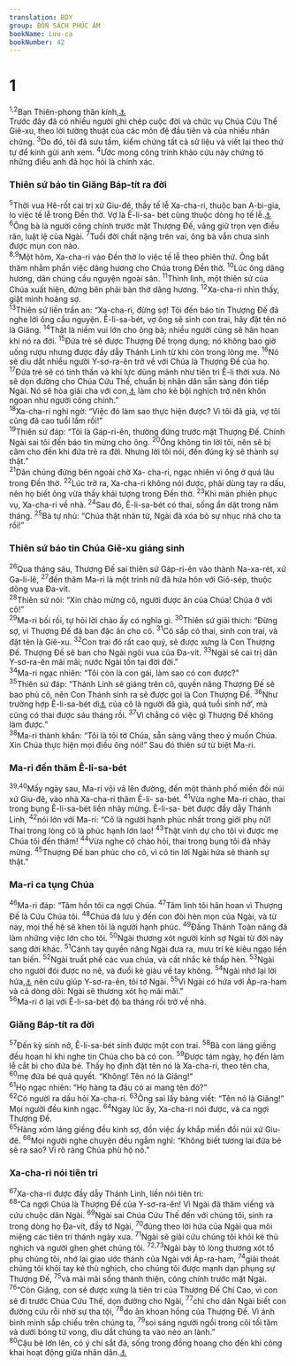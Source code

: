 ```yaml
---
translation: BDY
group: BỐN SÁCH PHÚC ÂM
bookName: Lưu-ca 
bookNumber: 42
---
```


<div class="title"><h1>1</h1></div>
<span class="verse lu_1_1 lu_1_2"><sup>1,2</sup>Bạn Thiên-phong thân kính,<a href="#" data-toggle="tooltip" data-placement="bottom" title="Nt Theophilos quyền quý">⚓</a><br/>Trước đây đã có nhiều người ghi chép cuộc đời và chức vụ Chúa Cứu Thế Giê-xu, theo lời tường thuật của các môn đệ đầu tiên và của nhiều nhân chứng. </span>
<span class="verse lu_1_3"><sup>3</sup>Do đó, tôi đã sưu tầm, kiểm chứng tất cả sử liệu và viết lại theo thứ tự để kính gửi anh xem. </span>
<span class="verse lu_1_4"><sup>4</sup>Ước mong công trình khảo cứu này chứng tỏ những điều anh đã học hỏi là chính xác.</span>
<div class="title"><h3>Thiên sứ báo tin Giăng Báp-tít ra đời</h3></div>
<span class="verse lu_1_5"><sup>5</sup>Thời vua Hê-rốt cai trị xứ Giu-đê, thầy tế lễ Xa-cha-ri, thuộc ban A-bi-gia, lo việc tế lễ trong Đền thờ. Vợ là Ê-li-sa- bét cũng thuộc dòng họ tế lễ.<a href="#" data-toggle="tooltip" data-placement="bottom" title="Nt dòng dõi A-rôn">⚓</a> </span>
<span class="verse lu_1_6"><sup>6</sup>Ông bà là người công chính trước mặt Thượng Đế, vâng giữ trọn vẹn điều răn, luật lệ của Ngài. </span>
<span class="verse lu_1_7"><sup>7</sup>Tuổi đời chất nặng trên vai, ông bà vẫn chưa sinh được mụn con nào.<br/></span>
<span class="verse lu_1_8 lu_1_9"><sup>8,9</sup>Một hôm, Xa-cha-ri vào Đền thờ lo việc tế lễ theo phiên thứ. Ông bắt thăm nhằm phần việc dâng hương cho Chúa trong Đền thờ. </span>
<span class="verse lu_1_10"><sup>10</sup>Lúc ông dâng hương, dân chúng cầu nguyện ngoài sân. </span>
<span class="verse lu_1_11"><sup>11</sup>Thình lình, một thiên sứ của Chúa xuất hiện, đứng bên phải bàn thờ dâng hương. </span>
<span class="verse lu_1_12"><sup>12</sup>Xa-cha-ri nhìn thấy, giật mình hoảng sợ.<br/></span>
<span class="verse lu_1_13"><sup>13</sup>Thiên sứ liền trấn an: “Xa-cha-ri, đừng sợ! Tôi đến báo tin Thượng Đế đã nghe lời ông cầu nguyện. Ê-li-sa-bét, vợ ông sẽ sinh con trai, hãy đặt tên nó là Giăng. </span>
<span class="verse lu_1_14"><sup>14</sup>Thật là niềm vui lớn cho ông bà; nhiều người cũng sẽ hân hoan khi nó ra đời. </span>
<span class="verse lu_1_15"><sup>15</sup>Đứa trẻ sẽ được Thượng Đế trọng dụng; nó không bao giờ uống rượu nhưng được đầy dẫy Thánh Linh từ khi còn trong lòng mẹ. </span>
<span class="verse lu_1_16"><sup>16</sup>Nó sẽ dìu dắt nhiều người Y-sơ-ra-ên trở về với Chúa là Thượng Đế của họ. </span>
<span class="verse lu_1_17"><sup>17</sup>Đứa trẻ sẽ có tinh thần và khí lực dũng mãnh như tiên tri Ê-li thời xưa. Nó sẽ dọn đường cho Chúa Cứu Thế, chuẩn bị nhân dân sẵn sàng đón tiếp Ngài. Nó sẽ hòa giải cha với con,<a href="#" data-toggle="tooltip" data-placement="bottom" title="Ma-la-chi 4:6">⚓</a> làm cho kẻ bội nghịch trở nên khôn ngoan như người công chính.”<br/></span>
<span class="verse lu_1_18"><sup>18</sup>Xa-cha-ri nghi ngờ: “Việc đó làm sao thực hiện được? Vì tôi đã già, vợ tôi cũng đã cao tuổi lắm rồi!”<br/></span>
<span class="verse lu_1_19"><sup>19</sup>Thiên sứ đáp: “Tôi là Gáp-ri-ên, thường đứng trước mặt Thượng Đế. Chính Ngài sai tôi đến báo tin mừng cho ông. </span>
<span class="verse lu_1_20"><sup>20</sup>Ông không tin lời tôi, nên sẽ bị câm cho đến khi đứa trẻ ra đời. Nhưng lời tôi nói, đến đúng kỳ sẽ thành sự thật.”<br/></span>
<span class="verse lu_1_21"><sup>21</sup>Dân chúng đứng bên ngoài chờ Xa- cha-ri, ngạc nhiên vì ông ở quá lâu trong Đền thờ. </span>
<span class="verse lu_1_22"><sup>22</sup>Lúc trở ra, Xa-cha-ri không nói được, phải dùng tay ra dấu, nên họ biết ông vừa thấy khải tượng trong Đền thờ. </span>
<span class="verse lu_1_23"><sup>23</sup>Khi mãn phiên phục vụ, Xa-cha-ri về nhà. </span>
<span class="verse lu_1_24"><sup>24</sup>Sau đó, Ê-li-sa-bét có thai, sống ẩn dật trong năm tháng. </span>
<span class="verse lu_1_25"><sup>25</sup>Bà tự nhủ: “Chúa thật nhân từ, Ngài đã xóa bỏ sự nhục nhã cho ta rồi!”</span>
<div class="title"><h3>Thiên sứ báo tin Chúa Giê-xu giáng sinh</h3></div>
<span class="verse lu_1_26"><sup>26</sup>Qua tháng sáu, Thượng Đế sai thiên sứ Gáp-ri-ên vào thành Na-xa-rét, xứ Ga-li-lê, </span>
<span class="verse lu_1_27"><sup>27</sup>đến thăm Ma-ri là một trinh nữ đã hứa hôn với Giô-sép, thuộc dòng vua Đa-vít.<br/></span>
<span class="verse lu_1_28"><sup>28</sup>Thiên sứ nói: “Xin chào mừng cô, người được ân của Chúa! Chúa ở với cô!”<br/></span>
<span class="verse lu_1_29"><sup>29</sup>Ma-ri bối rối, tự hỏi lời chào ấy có nghĩa gì. </span>
<span class="verse lu_1_30"><sup>30</sup>Thiên sứ giải thích: “Đừng sợ, vì Thượng Đế đã ban đặc ân cho cô. </span>
<span class="verse lu_1_31"><sup>31</sup>Cô sắp có thai, sinh con trai, và đặt tên là Giê-xu. </span>
<span class="verse lu_1_32"><sup>32</sup>Con trai đó rất cao quý, sẽ được xưng là Con Thượng Đế. Thượng Đế sẽ ban cho Ngài ngôi vua của Đa-vít. </span>
<span class="verse lu_1_33"><sup>33</sup>Ngài sẽ cai trị dân Y-sơ-ra-ên mãi mãi; nước Ngài tồn tại đời đời.”<br/></span>
<span class="verse lu_1_34"><sup>34</sup>Ma-ri ngạc nhiên: “Tôi còn là con gái, làm sao có con được?”<br/></span>
<span class="verse lu_1_35"><sup>35</sup>Thiên sứ đáp: “Thánh Linh sẽ giáng trên cô, quyền năng Thượng Đế sẽ bao phủ cô, nên Con Thánh sinh ra sẽ được gọi là Con Thượng Đế. </span>
<span class="verse lu_1_36"><sup>36</sup>Như trường hợp Ê-li-sa-bét dì<a href="#" data-toggle="tooltip" data-placement="bottom" title="Nt bà con">⚓</a> của cô là người đã già, quá tuổi sinh nở’, mà cũng có thai được sáu tháng rồi. </span>
<span class="verse lu_1_37"><sup>37</sup>Vì chẳng có việc gì Thượng Đế không làm được.”<br/></span>
<span class="verse lu_1_38"><sup>38</sup>Ma-ri thành khẩn: “Tôi là tôi tớ Chúa, sẵn sàng vâng theo ý muốn Chúa. Xin Chúa thực hiện mọi điều ông nói!” Sau đó thiên sứ từ biệt Ma-ri.</span>
<div class="title"><h3>Ma-ri đến thăm Ê-li-sa-bét</h3></div>
<span class="verse lu_1_39 lu_1_40"><sup>39,40</sup>Mấy ngày sau, Ma-ri vội vã lên đường, đến một thành phố miền đồi núi xứ Giu-đê, vào nhà Xa-cha-ri thăm Ê-li- sa-bét. </span>
<span class="verse lu_1_41"><sup>41</sup>Vừa nghe Ma-ri chào, thai trong bụng Ê-li-sa-bét liền nhảy mừng. Ê-li-sa- bét được đầy dẫy Thánh Linh, </span>
<span class="verse lu_1_42"><sup>42</sup>nói lớn với Ma-ri: “Cô là người hạnh phúc nhất trong giới phụ nữ! Thai trong lòng cô là phúc hạnh lớn lao! </span>
<span class="verse lu_1_43"><sup>43</sup>Thật vinh dự cho tôi vì được mẹ Chúa tôi đến thăm! </span>
<span class="verse lu_1_44"><sup>44</sup>Vừa nghe cô chào hỏi, thai trong bụng tôi đã nhảy mừng. </span>
<span class="verse lu_1_45"><sup>45</sup>Thượng Đế ban phúc cho cô, vì cô tin lời Ngài hứa sẽ thành sự thật.”</span>
<div class="title"><h3>Ma-ri ca tụng Chúa</h3></div>
<span class="verse lu_1_46"><sup>46</sup>Ma-ri đáp: “Tâm hồn tôi ca ngợi Chúa. </span>
<span class="verse lu_1_47"><sup>47</sup>Tâm linh tôi hân hoan vì Thượng Đế là Cứu Chúa tôi. </span>
<span class="verse lu_1_48"><sup>48</sup>Chúa đã lưu ý đến con đòi hèn mọn của Ngài, và từ nay, mọi thế hệ sẽ khen tôi là người hạnh phúc. </span>
<span class="verse lu_1_49"><sup>49</sup>Đấng Thánh Toàn năng đã làm những việc lớn cho tôi. </span>
<span class="verse lu_1_50"><sup>50</sup>Ngài thương xót người kính sợ Ngài từ đời này sang đời khác. </span>
<span class="verse lu_1_51"><sup>51</sup>Cánh tay quyền năng Ngài đưa ra, mưu trí kẻ kiêu ngạo liền tan biến. </span>
<span class="verse lu_1_52"><sup>52</sup>Ngài truất phế các vua chúa, và cất nhắc kẻ thấp hèn. </span>
<span class="verse lu_1_53"><sup>53</sup>Ngài cho người đói được no nê, và đuổi kẻ giàu về tay không. </span>
<span class="verse lu_1_54"><sup>54</sup>Ngài nhớ lại lời hứa,<a href="#" data-toggle="tooltip" data-placement="bottom" title="Nt thương xót">⚓</a> nên cứu giúp Y-sơ-ra-ên, tôi tớ Ngài. </span>
<span class="verse lu_1_55"><sup>55</sup>Vì Ngài có hứa với Áp-ra-ham và cả dòng dõi: Ngài sẽ thương xót họ mãi mãi.”<br/></span>
<span class="verse lu_1_56"><sup>56</sup>Ma-ri ở lại với Ê-li-sa-bét độ ba tháng rồi trở về nhà.</span>
<div class="title"><h3>Giăng Báp-tít ra đời</h3></div>
<span class="verse lu_1_57"><sup>57</sup>Đến kỳ sinh nở, Ê-li-sa-bét sinh được một con trai. </span>
<span class="verse lu_1_58"><sup>58</sup>Bà con láng giềng đều hoan hỉ khi nghe tin Chúa cho bà có con. </span>
<span class="verse lu_1_59"><sup>59</sup>Được tám ngày, họ đến làm lễ cắt bì cho đứa bé. Thấy họ định đặt tên nó là Xa-cha-ri, theo tên cha, </span>
<span class="verse lu_1_60"><sup>60</sup>mẹ đứa bé quả quyết. “Không! Tên nó là Giăng!&#34;<br/></span>
<span class="verse lu_1_61"><sup>61</sup>Họ ngạc nhiên: “Họ hàng ta đâu có ai mang tên đó?”<br/></span>
<span class="verse lu_1_62"><sup>62</sup>Có người ra dấu hỏi Xa-cha-ri. </span>
<span class="verse lu_1_63"><sup>63</sup>Ông sai lấy bảng viết: “Tên nó là Giăng!” Mọi người đều kinh ngạc. </span>
<span class="verse lu_1_64"><sup>64</sup>Ngay lúc ấy, Xa-cha-ri nói được, và ca ngợi Thượng Đế.<br/></span>
<span class="verse lu_1_65"><sup>65</sup>Hàng xóm láng giềng đều kinh sợ, đồn việc ấy khắp miền đồi núi xứ Giu-đê. </span>
<span class="verse lu_1_66"><sup>66</sup>Mọi người nghe chuyện đều ngẫm nghĩ: “Không biết tương lai đứa bé sẽ ra sao? Vì rõ ràng Chúa phù hộ nó.”</span>
<div class="title"><h3>Xa-cha-ri nói tiên tri</h3></div>
<span class="verse lu_1_67"><sup>67</sup>Xa-cha-ri được đầy dẫy Thánh Linh, liền nói tiên tri:<br/></span>
<span class="verse lu_1_68"><sup>68</sup>“Ca ngợi Chúa là Thượng Đế của Y-sơ-ra-ên! Vì Ngài đã thăm viếng và cứu chuộc dân Ngài. </span>
<span class="verse lu_1_69"><sup>69</sup>Ngài sai Chúa Cứu Thế đến với chúng tôi, sinh ra trong dòng họ Đa-vít, đầy tớ Ngài, </span>
<span class="verse lu_1_70"><sup>70</sup>đúng theo lời hứa của Ngài qua môi miệng các tiên tri thánh ngày xưa. </span>
<span class="verse lu_1_71"><sup>71</sup>Ngài sẽ giải cứu chúng tôi khỏi kẻ thù nghịch và người ghen ghét chúng tôi. </span>
<span class="verse lu_1_72 lu_1_73"><sup>72,73</sup>Ngài bày tỏ lòng thương xót tổ phụ chúng tôi, nhớ lại giao ước thánh của Ngài với Áp-ra-ham, </span>
<span class="verse lu_1_74"><sup>74</sup>giải thoát chúng tôi khỏi tay kẻ thù nghịch, cho chúng tôi được mạnh dạn phụng sự Thượng Đế, </span>
<span class="verse lu_1_75"><sup>75</sup>và mãi mãi sống thánh thiện, công chính trước mặt Ngài.<br/></span>
<span class="verse lu_1_76"><sup>76</sup>“Còn Giăng, con sẽ được xưng là tiên tri của Thượng Đế Chí Cao, vì con sẽ đi trước Chúa Cứu Thế, dọn đường cho Ngài, </span>
<span class="verse lu_1_77"><sup>77</sup>chỉ cho dân Ngài biết con đường cứu rỗi nhờ sự tha tội, </span>
<span class="verse lu_1_78"><sup>78</sup>do ân khoan hồng của Thượng Đế. Vì ánh bình minh sắp chiếu trên chúng ta, </span>
<span class="verse lu_1_79"><sup>79</sup>soi sáng người ngồi trong cõi tối tăm và dưới bóng tử vong, dìu dắt chúng ta vào nẻo an lành.”<br/></span>
<span class="verse lu_1_80"><sup>80</sup>Cậu bé lớn lên, có ý chí sắt đá, sống trong đồng hoang cho đến khi công khai hoạt động giữa nhân dân.<a href="#" data-toggle="tooltip" data-placement="bottom" title="Nt dân Y-sơ-ra-ên">⚓</a></span>
